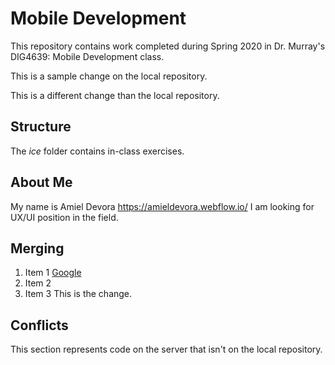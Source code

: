 # Mobile Development
This repository contains work completed during Spring 2020 in Dr. Murray's DIG4639: Mobile Development class.

This is a sample change on the local repository.

This is a different change than the local repository.

## Structure
The *ice* folder contains in-class exercises. 

## About Me

My name is Amiel Devora https://amieldevora.webflow.io/
I am looking for UX/UI position in the field. 


## Merging
 1. Item 1 [Google](http://www.google.com)
 1. Item 2
 1. Item 3
This is the change.

## Conflicts

This section represents code on the server that isn't on the local repository.

